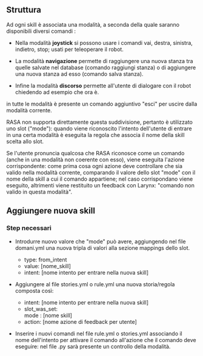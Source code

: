 ## Struttura

Ad ogni skill è associata una modalità, a seconda della quale saranno disponibili diversi comandi : 

- Nella modalità **joystick** si possono usare i comandi vai, destra, sinistra, indietro, stop; usati per teleoperare il robot.

- La modalità **navigazione** permette di raggiungere una nuova stanza tra quelle salvate nel database (comando raggiungi stanza) o di aggiungere una nuova stanza ad esso (comando salva stanza).

- Infine la modalità **discorso** permette all'utente di dialogare con il robot chiedendo ad esempio che ora è.

in tutte le modalità è presente un comando aggiuntivo "esci" per uscire dalla modalità corrente.

RASA non supporta direttamente questa suddivisione, pertanto è utilizzato uno slot ("mode"): quando viene riconoscito l'intento dell'utente di entrare in una certa modalità è eseguita la regola che associa il nome della skill scelta allo slot.

Se l'utente pronuncia qualcosa che RASA riconosce come un comando (anche in una modalità non coerente con esso), viene eseguita l'azione corrispondente: come prima cosa ogni azione deve controllare che sia valido nella modalità corrente, comparando il valore dello slot "mode" con il nome della skill a cui il comando appartiene; nel caso corrispondano viene eseguito, altrimenti viene restituito un feedback con Larynx: "comando non valido in questa modalità".

## Aggiungere nuova skill

### Step necessari

- Introdurre nuovo valore che "mode" può avere, aggiungendo nel file domani.yml una nuova tripla di valori alla sezione mappings dello slot.
    - type: from_intent
    - value: [nome_skill]
    - intent: [nome intento per entrare nella nuova skill]

- Aggiungere al file stories.yml o rule.yml una nuova storia/regola composta così:
    - intent: [nome intento per entrare nella nuova skill]
    - slot_was_set: 
        <br>mode : [nome skill]
    - action: [nome azione di feedback per utente]

- Inserire i nuovi comandi nel file rule.yml o stories.yml associando il nome dell'intento per attivare il comando all'azione che il comando deve eseguire: nel file .py sarà presente un controllo della modalità.